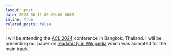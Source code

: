 ```yaml
---
layout: post
date: 2024-08-11 00:00:00-0000
inline: true
related_posts: false
---
```


I will be attending the [ACL 2024](https://2024.aclweb.org/) conference in Bangkok, Thailand. I will be presenting our paper on [readability in Wikipedia](https://arxiv.org/abs/2406.01835) which was accepted for the main track.